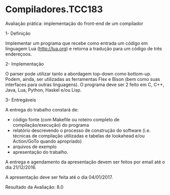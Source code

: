 # Compiladores.TCC183

Avaliação prática: implementação do front-end de um compilador

1- Definição

Implementar um programa que recebe como entrada um código em linguagem Lua (http://lua.org) e  retorna  a  tradução  para  um  código  de  três  endereçoos.

2- Implementação

O parser pode utilizar tanto a abordagem top-down como bottom-up.  Podem, ainda, ser utilizadas as ferramentas Flex e Bison (bem como suas interfaces para outras linguagens).  O programa deve ser 2 feito em C, C++, Java, Lua, Python, Haskel e/ou Lisp.

3- Entregáveis

A entrega do trabalho constará de:

- código fonte (com Makefile ou roteiro completo de compilação/execução) do programa
- relatório descrevendo o processo de construção do software (i.e. técnicas de compilação utilizadas e tabelas de lookahead e/ou Action/GoTo quando apropriado)
- arquivos de exemplo
- apresentação do trabalho.

A entrega e agendamento da apresentação devem ser feitos por email até o dia 21/12/2016.

A apresentação deve ser feita até o dia 04/01/2017.

Resultado da Avaliação: 8.0
